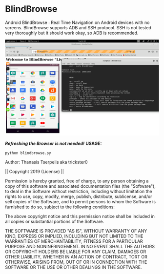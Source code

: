 # BlindBrowse
Android BlindBrowse : Real Time Navigation on Android devices with no screens.
BlindBrowse supports ADB and SSH protocol. SSH is not tested very thoroughly but it should work okay, so ADB is recommended.


<IMG SRC="https://raw.githubusercontent.com/trickster0/BlindBrowse/master/example.png"/>

***Refreshing the Browser is not needed!***
<strong>USAGE:</strong>
<p>
<pre><code>python blindbrowse.py
</code></pre>

Author: Thanasis Tserpelis aka trickster0

|| Copyright 2019 (License) ||

Permission is hereby granted, free of charge, to any person obtaining a copy of this software and associated documentation files (the "Software"), to deal in the Software without restriction, including without limitation the rights to use, copy, modify, merge, publish, distribute, sublicense, and/or sell copies of the Software, and to permit persons to whom the Software is furnished to do so, subject to the following conditions:

The above copyright notice and this permission notice shall be included in all copies or substantial portions of the Software.

THE SOFTWARE IS PROVIDED "AS IS", WITHOUT WARRANTY OF ANY KIND, EXPRESS OR IMPLIED, INCLUDING BUT NOT LIMITED TO THE WARRANTIES OF MERCHANTABILITY, FITNESS FOR A PARTICULAR PURPOSE AND NONINFRINGEMENT. IN NO EVENT SHALL THE AUTHORS OR COPYRIGHT HOLDERS BE LIABLE FOR ANY CLAIM, DAMAGES OR OTHER LIABILITY, WHETHER IN AN ACTION OF CONTRACT, TORT OR OTHERWISE, ARISING FROM, OUT OF OR IN CONNECTION WITH THE SOFTWARE OR THE USE OR OTHER DEALINGS IN THE SOFTWARE.
